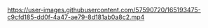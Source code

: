 

https://user-images.githubusercontent.com/57590720/165193475-c9cfd185-dd0f-4a47-ae79-8d181ab0a8c2.mp4

